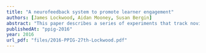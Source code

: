 ```yaml
---
title: "A neurofeedback system to promote learner engagement"
authors: [James Lockwood, Aidan Mooney, Susan Bergin]
abstract: "This paper describes a series of experiments that track novice programmer’s engagement during two attention based tasks. The tasks required participants to watch a tutorial video on introductory programming and to attend to a simple maze game whilst wearing an electroencephalogram (EEG) device called the Emotiv EPOC. The EPOC’s proprietary software includes a system which tracks emotional state (specifically: engagement, excitement, meditation, frustration, valence and long-term excitement). Using this data, a software application written in the Processing language was developed to track user’s engagement levels and implement a neurofeedback based intervention when engagement fell below an acceptable level. The aim of the intervention was to prompt learners who disengaged with the task to re-engage. The intervention used during the video tutorial was to pause the video if a participant disengaged significantly. However other interventions such as slowing the video down, playing a noise or darkening/brightening the screen could also be used. For the maze game, the caterpillar moving through the maze slowed in line with disengagement and moved more quickly once the learner re-engaged. The approach worked very well and successfully re-engaged participants, although a number of improvements could be made. A number of interesting findings on the comparative engagement levels of different groups e.g. by gender and by age etc. were identified and provide useful pointers for future research studies."
publishedAt: "ppig-2016"
year: 2016
url_pdf: "files/2016-PPIG-27th-Lockwood.pdf"
---
```

